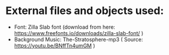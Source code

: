 # External files and objects used:
- Font: Zilla Slab font (download from here: https://www.freefonts.io/downloads/zilla-slab-font/ )
- Background Music: The-Stratosphere-mp3 ( Source: https://youtu.be/BNffTn4umGM )
